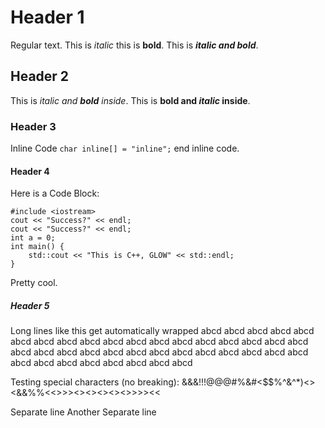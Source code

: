 # Header 1
Regular text.
This is *italic* this is **bold**.
This is ***italic and bold***.

## Header 2
This is *italic and **bold** inside*.
This is **bold and *italic* inside**.

### Header 3
Inline Code `char inline[] = "inline";` end inline code.

#### Header 4
Here is a Code Block:

```
#include <iostream>
cout << "Success?" << endl;
cout << "Success?" << endl;
int a = 0;
int main() {
    std::cout << "This is C++, GLOW" << std::endl;
}
```

Pretty cool.

##### Header 5
Long lines like this get automatically wrapped abcd abcd abcd abcd abcd abcd abcd abcd abcd abcd abcd abcd abcd abcd abcd abcd abcd abcd abcd abcd abcd abcd abcd abcd abcd abcd abcd abcd abcd abcd abcd abcd abcd abcd abcd abcd abcd abcd abcd 

Testing special characters (no breaking): &&&!!!@@@#%&#<$$%^&^*)<><&&%%<<>>><><><><><>>>><<

Separate line
Another Separate line
